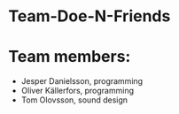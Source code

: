 # Team-Doe-N-Friends
# Team members:
* Jesper Danielsson, programming
* Oliver Källerfors, programming
* Tom Olovsson, sound design
